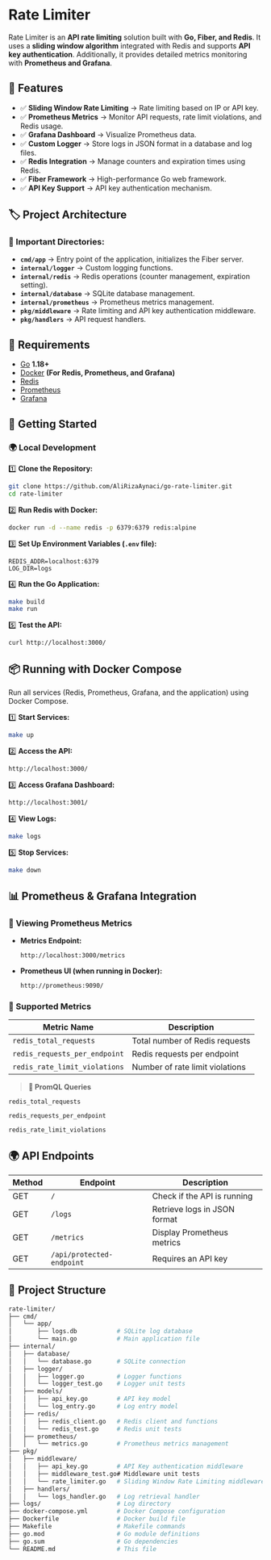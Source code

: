 # Rate Limiter

Rate Limiter is an **API rate limiting** solution built with **Go, Fiber, and Redis**. It uses a **sliding window algorithm** integrated with Redis and supports **API key authentication**. Additionally, it provides detailed metrics monitoring with **Prometheus and Grafana**.

## 🚀 Features

- ✅ **Sliding Window Rate Limiting** → Rate limiting based on IP or API key.
- ✅ **Prometheus Metrics** → Monitor API requests, rate limit violations, and Redis usage.
- ✅ **Grafana Dashboard** → Visualize Prometheus data.
- ✅ **Custom Logger** → Store logs in JSON format in a database and log files.
- ✅ **Redis Integration** → Manage counters and expiration times using Redis.
- ✅ **Fiber Framework** → High-performance Go web framework.
- ✅ **API Key Support** → API key authentication mechanism.

## 🏷 Project Architecture

### 📂 Important Directories:
- **`cmd/app`** → Entry point of the application, initializes the Fiber server.
- **`internal/logger`** → Custom logging functions.
- **`internal/redis`** → Redis operations (counter management, expiration setting).
- **`internal/database`** → SQLite database management.
- **`internal/prometheus`** → Prometheus metrics management.
- **`pkg/middleware`** → Rate limiting and API key authentication middleware.
- **`pkg/handlers`** → API request handlers.

## 🔧 Requirements

- [Go](https://golang.org) **1.18+**
- [Docker](https://www.docker.com) **(For Redis, Prometheus, and Grafana)**
- [Redis](https://redis.io)
- [Prometheus](https://prometheus.io)
- [Grafana](https://grafana.com/)

## 🚀 Getting Started

### 🌍 **Local Development**

1️⃣ **Clone the Repository:**
   ```sh
   git clone https://github.com/AliRizaAynaci/go-rate-limiter.git
   cd rate-limiter
   ```

2️⃣ **Run Redis with Docker:**
   ```sh
   docker run -d --name redis -p 6379:6379 redis:alpine
   ```

3️⃣ **Set Up Environment Variables (`.env` file):**
   ```dotenv
   REDIS_ADDR=localhost:6379
   LOG_DIR=logs
   ```

4️⃣ **Run the Go Application:**
   ```sh
   make build
   make run
   ```

5️⃣ **Test the API:**
   ```sh
   curl http://localhost:3000/
   ```

## 📦 Running with Docker Compose

Run all services (Redis, Prometheus, Grafana, and the application) using Docker Compose.

1️⃣ **Start Services:**
   ```sh
   make up
   ```

2️⃣ **Access the API:**
   ```sh
   http://localhost:3000/
   ```

3️⃣ **Access Grafana Dashboard:**
   ```sh
   http://localhost:3001/
   ```

4️⃣ **View Logs:**
   ```sh
   make logs
   ```

5️⃣ **Stop Services:**
   ```sh
   make down
   ```

## 📊 Prometheus & Grafana Integration

### **📌 Viewing Prometheus Metrics**
- **Metrics Endpoint:**  
  ```sh
  http://localhost:3000/metrics
  ```
- **Prometheus UI (when running in Docker):**  
  ```sh
  http://prometheus:9090/
  ```

### **📌 Supported Metrics**
| Metric Name                     | Description |
|----------------------------------|-------------|
| `redis_total_requests`          | Total number of Redis requests |
| `redis_requests_per_endpoint`   | Redis requests per endpoint |
| `redis_rate_limit_violations`   | Number of rate limit violations |

> **📌 PromQL Queries**
```promql
redis_total_requests
```
```promql
redis_requests_per_endpoint
```
```promql
redis_rate_limit_violations
```

## 🌍 API Endpoints

| Method | Endpoint | Description |
|--------|---------|-------------|
| GET    | `/` | Check if the API is running |
| GET    | `/logs` | Retrieve logs in JSON format |
| GET    | `/metrics` | Display Prometheus metrics |
| GET    | `/api/protected-endpoint` | Requires an API key |

## 🏢 Project Structure

```bash
rate-limiter/
├── cmd/
│   └── app/
│       ├── logs.db           # SQLite log database
│       └── main.go           # Main application file
├── internal/
│   ├── database/
│   │   └── database.go       # SQLite connection
│   ├── logger/
│   │   ├── logger.go         # Logger functions
│   │   └── logger_test.go    # Logger unit tests
│   ├── models/
│   │   ├── api_key.go        # API key model
│   │   └── log_entry.go      # Log entry model
│   ├── redis/
│   │   ├── redis_client.go   # Redis client and functions
│   │   └── redis_test.go     # Redis unit tests
│   ├── prometheus/
│   │   └── metrics.go        # Prometheus metrics management
├── pkg/
│   ├── middleware/
│   │   ├── api_key.go        # API Key authentication middleware
│   │   ├── middleware_test.go# Middleware unit tests
│   │   └── rate_limiter.go   # Sliding Window Rate Limiting middleware
│   ├── handlers/
│   │   └── logs_handler.go   # Log retrieval handler
├── logs/                     # Log directory
├── docker-compose.yml        # Docker Compose configuration
├── Dockerfile                # Docker build file
├── Makefile                  # Makefile commands
├── go.mod                    # Go module definitions
├── go.sum                    # Go dependencies
└── README.md                 # This file
```

